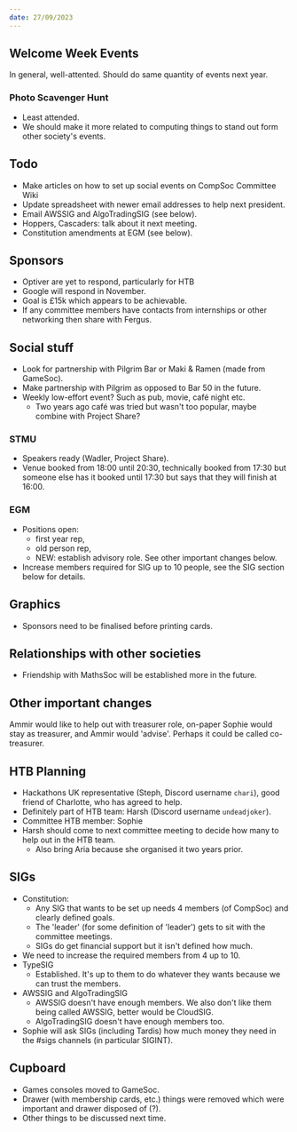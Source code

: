 ```yaml
---
date: 27/09/2023
---
```


## Welcome Week Events

In general, well-attented. Should do same quantity of events next year.

### Photo Scavenger Hunt

- Least attended.
- We should make it more related to computing things to stand out form other society's events.

## Todo

- Make articles on how to set up social events on CompSoc Committee Wiki
- Update spreadsheet with newer email addresses to help next president.
- Email AWSSIG and AlgoTradingSIG (see below).
- Hoppers, Cascaders: talk about it next meeting.
- Constitution amendments at EGM (see below).

## Sponsors

- Optiver are yet to respond, particularly for HTB
- Google will respond in November.
- Goal is £15k which appears to be achievable.
- If any committee members have contacts from internships or other networking then share with Fergus.

## Social stuff

- Look for partnership with Pilgrim Bar or Maki & Ramen (made from GameSoc).
- Make partnership with Pilgrim as opposed to Bar 50 in the future.
- Weekly low-effort event? Such as pub, movie, café night etc.
	- Two years ago café was tried but wasn't too popular, maybe combine with Project Share?

### STMU

- Speakers ready (Wadler, Project Share).
- Venue booked from 18:00 until 20:30, technically booked from 17:30 but someone else has it booked until 17:30 but says that they will finish at 16:00.

### EGM

- Positions open:
	- first year rep,
	- old person rep,
	- NEW: establish advisory role. See other important changes below.
- Increase members required for SIG up to 10 people, see the SIG section below for details.


## Graphics

- Sponsors need to be finalised before printing cards.

## Relationships with other societies

- Friendship with MathsSoc will be established more in the future.

## Other important changes

Ammir would like to help out with treasurer role, on-paper Sophie would stay as treasurer, and Ammir would 'advise'. Perhaps it could be called co-treasurer.

## HTB Planning

- Hackathons UK representative (Steph, Discord username `chari`), good friend of Charlotte, who has agreed to help.
- Definitely part of HTB team: Harsh (Discord username `undeadjoker`).
- Committee HTB member: Sophie
- Harsh should come to next committee meeting to decide how many to help out in the HTB team.
	- Also bring Aria because she organised it two years prior.

## SIGs

- Constitution:
	- Any SIG that wants to be set up needs 4 members (of CompSoc) and clearly defined goals.
	- The 'leader' (for some definition of 'leader') gets to sit with the committee meetings.
	- SIGs do get financial support but it isn't defined how much.
- We need to increase the required members from 4 up to 10.
- TypeSIG
	- Established. It's up to them to do whatever they wants because we can trust the members. 
- AWSSIG and AlgoTradingSIG
	- AWSSIG doesn't have enough members. We also don't like them being called AWSSIG, better would be CloudSIG.
	- AlgoTradingSIG doesn't have enough members too.
- Sophie will ask SIGs (including Tardis) how much money they need in the \#sigs channels (in particular SIGINT).

## Cupboard

- Games consoles moved to GameSoc.
- Drawer (with membership cards, etc.) things were removed which were important and drawer disposed of (?).
- Other things to be discussed next time.